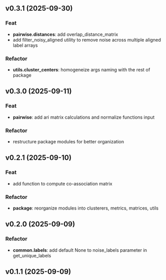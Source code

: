 ## v0.3.1 (2025-09-30)

### Feat

- **pairwise.distances**: add overlap_distance_matrix
- add filter_noisy_aligned utility to remove noise across multiple aligned label arrays

### Refactor

- **utils.cluster_centers**: homogeneize args naming with the rest of package

## v0.3.0 (2025-09-11)

### Feat

- **pairwise**: add ari matrix calculations and normalize functions input

### Refactor

- restructure package modules for better organization

## v0.2.1 (2025-09-10)

### Feat

- add function to compute co-association matrix

### Refactor

- **package**: reorganize modules into clusterers, metrics, matrices, utils

## v0.2.0 (2025-09-09)

### Refactor

- **common.labels**: add default None to noise_labels parameter in get_unique_labels

## v0.1.1 (2025-09-09)
